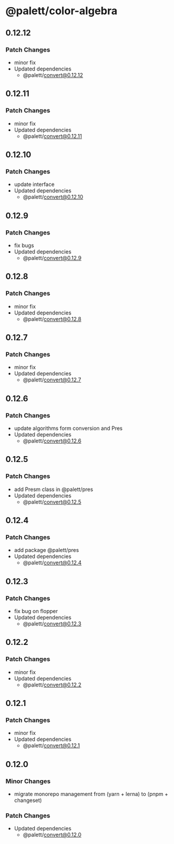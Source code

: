 # @palett/color-algebra

## 0.12.12

### Patch Changes

- minor fix
- Updated dependencies
  - @palett/convert@0.12.12

## 0.12.11

### Patch Changes

- minor fix
- Updated dependencies
  - @palett/convert@0.12.11

## 0.12.10

### Patch Changes

- update interface
- Updated dependencies
  - @palett/convert@0.12.10

## 0.12.9

### Patch Changes

- fix bugs
- Updated dependencies
  - @palett/convert@0.12.9

## 0.12.8

### Patch Changes

- minor fix
- Updated dependencies
  - @palett/convert@0.12.8

## 0.12.7

### Patch Changes

- minor fix
- Updated dependencies
  - @palett/convert@0.12.7

## 0.12.6

### Patch Changes

- update algorithms form conversion and Pres
- Updated dependencies
  - @palett/convert@0.12.6

## 0.12.5

### Patch Changes

- add Presm class in @palett/pres
- Updated dependencies
  - @palett/convert@0.12.5

## 0.12.4

### Patch Changes

- add package @palett/pres
- Updated dependencies
  - @palett/convert@0.12.4

## 0.12.3

### Patch Changes

- fix bug on flopper
- Updated dependencies
  - @palett/convert@0.12.3

## 0.12.2

### Patch Changes

- minor fix
- Updated dependencies
  - @palett/convert@0.12.2

## 0.12.1

### Patch Changes

- minor fix
- Updated dependencies
  - @palett/convert@0.12.1

## 0.12.0

### Minor Changes

- migrate monorepo management from (yarn + lerna) to (pnpm + changeset)

### Patch Changes

- Updated dependencies
  - @palett/convert@0.12.0

